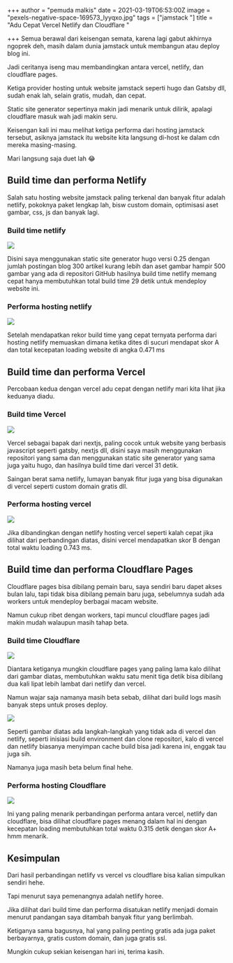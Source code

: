 +++
author = "pemuda malkis"
date = 2021-03-19T06:53:00Z
image = "pexels-negative-space-169573_lyyqxo.jpg"
tags = ["jamstack "]
title = "Adu Cepat Vercel Netlify dan Cloudflare "

+++
Semua berawal dari keisengan semata, karena lagi gabut akhirnya ngoprek deh, masih dalam dunia jamstack untuk membangun atau deploy blog ini. 

Jadi ceritanya iseng mau membandingkan antara vercel, netlify, dan cloudflare pages. 

Ketiga provider hosting untuk website jamstack seperti hugo dan Gatsby dll, sudah enak lah, selain gratis, mudah, dan cepat. 

Static site generator sepertinya makin jadi menarik untuk dilirik, apalagi cloudflare masuk wah jadi makin seru. 

Keisengan kali ini mau melihat ketiga performa dari hosting jamstack tersebut, asiknya jamstack itu website kita langsung di-host ke dalam cdn mereka masing-masing. 

Mari langsung saja duet lah 😂

## Build time dan performa Netlify 

Salah satu hosting website jamstack paling terkenal dan banyak fitur adalah netlify, pokoknya paket lengkap lah, bisw custom domain, optimisasi aset gambar, css, js dan banyak lagi. 

### Build time netlify 

![](/img/img_20210319_133939.jpg)

Disini saya menggunakan static site generator hugo versi 0.25 dengan jumlah postingan blog 300 artikel kurang lebih dan aset gambar hampir 500 gambar yang ada di repositori GitHub hasilnya build time netlify memang cepat hanya membutuhkan total build time 29 detik untuk mendeploy website ini. 

### Performa hosting netlify 

![](/img/img_20210319_133848.jpg)

Setelah mendapatkan rekor build time yang cepat ternyata performa dari hosting netlify memuaskan dimana ketika dites di sucuri mendapat skor A dan total kecepatan loading website di angka 0.471 ms

## Build time dan performa Vercel

Percobaan kedua dengan vercel adu cepat dengan netlify mari kita lihat jika keduanya diadu. 

### Build time Vercel 

![](/img/img_20210319_134024.jpg)

Vercel sebagai bapak dari nextjs, paling cocok untuk website yang berbasis javascript seperti gatsby, nextjs dll, disini saya masih menggunakan repositori yang sama dan menggunakan static site generator yang sama juga yaitu hugo, dan hasilnya build time dari vercel 31 detik. 

Saingan berat sama netlify, lumayan banyak fitur juga yang bisa digunakan di vercel seperti custom domain gratis dll. 

### Performa hosting vercel

![](/img/img_20210319_133909.jpg)

Jika dibandingkan dengan netlify hosting vercel seperti kalah cepat jika dilihat dari perbandingan diatas, disini vercel mendapatkan skor B dengan total waktu loading 0.743 ms. 

## Build time dan performa Cloudflare Pages 

Cloudflare pages bisa dibilang pemain baru, saya sendiri baru dapet akses bulan lalu, tapi tidak bisa dibilang pemain baru juga, sebelumnya sudah ada workers untuk mendeploy berbagai macam website. 

Namun cukup ribet dengan workers, tapi muncul cloudflare pages jadi makin mudah walaupun masih tahap beta. 

### Build time Cloudflare

![](/img/img_20210319_134049.jpg)

Diantara ketiganya mungkin cloudflare pages yang paling lama kalo dilihat dari gambar diatas, membutuhkan waktu satu menit tiga detik bisa dibilang dua kali lipat lebih lambat dari netlify dan vercel. 

Namun wajar saja namanya masih beta sebab, dilihat dari build logs  masih banyak steps untuk proses deploy. 

![](/img/deploy-hugo-cloudflare.jpg)

Seperti gambar diatas ada langkah-langkah yang tidak ada di vercel dan netlify, seperti inisiasi build environment dan clone repositori, kalo di vercel dan netlify biasanya menyimpan cache build bisa jadi karena ini, enggak tau juga sih. 

Namanya juga masih beta belum final hehe. 

### Performa hosting Cloudflare 

![](/img/img_20210319_133828.jpg)

Ini yang paling menarik perbandingan performa antara vercel, netlify dan cloudflare, bisa dilihat cloudflare pages menang dalam hal ini dengan kecepatan loading membutuhkan total waktu 0.315 detik dengan skor A+ hmm menarik. 

## Kesimpulan 

Dari hasil perbandingan netlify vs vercel vs cloudflare bisa kalian simpulkan sendiri hehe. 

Tapi menurut saya pemenangnya adalah netlify horee. 

Jika dilihat dari build time dan performa disatukan netlify menjadi domain menurut pandangan saya ditambah banyak fitur yang berlimbah. 

Ketiganya sama bagusnya, hal yang paling penting gratis ada juga paket berbayarnya, gratis custom domain, dan juga gratis ssl. 

Mungkin cukup sekian keisengan hari ini, terima kasih. 